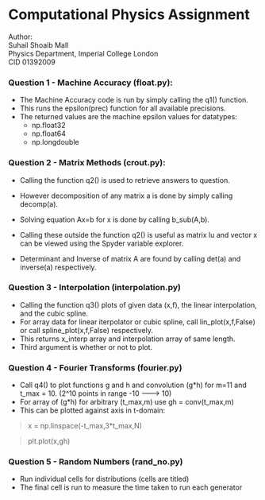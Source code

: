 # Computational Physics Assignment 

Author:  
Suhail Shoaib Mall  
Physics Department, Imperial College London  
CID 01392009  



### __Question 1 - Machine Accuracy (float.py):__ ###

* The Machine Accuracy code is run by simply calling the q1() function. 
* This runs the epsilon(prec) function for all available precisions.
* The returned values are the machine epsilon values for datatypes:
	* np.float32
	* np.float64
	* np.longdouble

### __Question 2 - Matrix Methods (crout.py):__ ###

* Calling the function q2() is used to retrieve answers to question.
* However decomposition of any matrix a is done by simply calling decomp(a).
* Solving equation Ax=b for x is done by calling b_sub(A,b).
* Calling these outside the function q2() is useful as matrix lu and vector x can be viewed using the Spyder variable explorer.

* Determinant and Inverse of matrix A are found by calling det(a) and inverse(a) respectively. 


### __Question 3 - Interpolation (interpolation.py)__ ###

* Calling the function q3() plots of given data (x,f), the linear interpolation, and the cubic spline.
* For array data for linear iterpolator or cubic spline, call lin_plot(x,f,False) or call spline_plot(x,f,False) respectively.
* This returns x_interp array and interpolation array of same length.
* Third argument is whether or not to plot.


### __Question 4 - Fourier Transforms (fourier.py)__ ###

* Call q4() to plot functions g and h and convolution (g*h) for m=11 and t_max = 10. (2^10 points in range -10 ---> 10)
* For array of (g*h) for arbitrary (t_max,m) use gh = conv(t_max,m)
* This can be plotted against axis in t-domain:	
> x = np.linspace(-t_max,3*t_max,N)

> plt.plot(x,gh)


### __Question 5 - Random Numbers (rand_no.py)__ ###

* Run individual cells for distributions (cells are titled)
* The final cell is run to measure the time taken to run each generator 